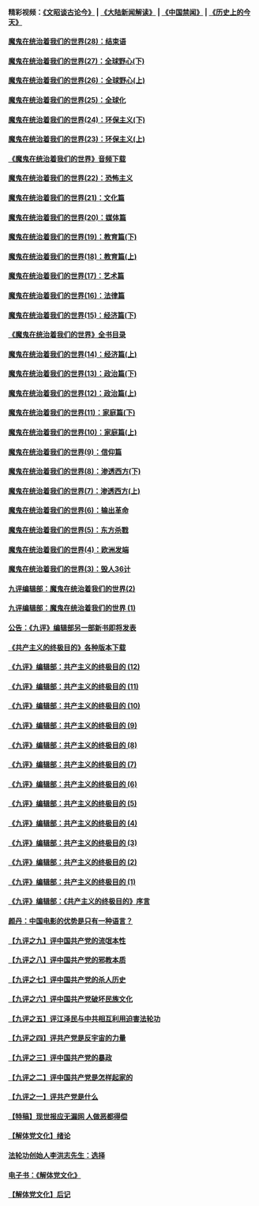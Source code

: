 #### 精彩视频：[《文昭谈古论今》](https://github.com/gfw-breaker/wenzhao) | [《大陆新闻解读》](https://github.com/gfw-breaker/ntdtv-comedy) | [《中国禁闻》](https://github.com/gfw-breaker/ntdtv-news) | [《历史上的今天》](https://github.com/gfw-breaker/today-in-history) 

#### [魔鬼在统治着我们的世界(28)：结束语](../pages/nsc422/n10936246.md?t=01301134) 

#### [魔鬼在统治着我们的世界(27)：全球野心(下)](../pages/nsc422/n10928319.md?t=01301134) 

#### [魔鬼在统治着我们的世界(26)：全球野心(上)](../pages/nsc422/n10900318.md?t=01301134) 

#### [魔鬼在统治着我们的世界(25)：全球化](../pages/nsc422/n10788205.md?t=01301134) 

#### [魔鬼在统治着我们的世界(24)：环保主义(下)](../pages/nsc422/n10695307.md?t=01301134) 

#### [魔鬼在统治着我们的世界(23)：环保主义(上)](../pages/nsc422/n10688613.md?t=01301134) 

#### [《魔鬼在统治着我们的世界》音频下载](../pages/nsc422/n10635553.md?t=01301134) 

#### [魔鬼在统治着我们的世界(22)：恐怖主义](../pages/nsc422/n10614727.md?t=01301134) 

#### [魔鬼在统治着我们的世界(21)：文化篇](../pages/nsc422/n10597706.md?t=01301134) 

#### [魔鬼在统治着我们的世界(20)：媒体篇](../pages/nsc422/n10586579.md?t=01301134) 

#### [魔鬼在统治着我们的世界(19)：教育篇(下)](../pages/nsc422/n10564808.md?t=01301134) 

#### [魔鬼在统治着我们的世界(18)：教育篇(上)](../pages/nsc422/n10526970.md?t=01301134) 

#### [魔鬼在统治着我们的世界(17)：艺术篇](../pages/nsc422/n10499093.md?t=01301134) 

#### [魔鬼在统治着我们的世界(16)：法律篇](../pages/nsc422/n10485969.md?t=01301134) 

#### [魔鬼在统治着我们的世界(15)：经济篇(下)](../pages/nsc422/n10469975.md?t=01301134) 

#### [《魔鬼在统治着我们的世界》全书目录](../pages/nsc422/n10464261.md?t=01301134) 

#### [魔鬼在统治着我们的世界(14)：经济篇(上)](../pages/nsc422/n10457370.md?t=01301134) 

#### [魔鬼在统治着我们的世界(13)：政治篇(下)](../pages/nsc422/n10448270.md?t=01301134) 

#### [魔鬼在统治着我们的世界(12)：政治篇(上)](../pages/nsc422/n10444576.md?t=01301134) 

#### [魔鬼在统治着我们的世界(11)：家庭篇(下)](../pages/nsc422/n10440961.md?t=01301134) 

#### [魔鬼在统治着我们的世界(10)：家庭篇(上)](../pages/nsc422/n10435448.md?t=01301134) 

#### [魔鬼在统治着我们的世界(9)：信仰篇](../pages/nsc422/n10432159.md?t=01301134) 

#### [魔鬼在统治着我们的世界(8)：渗透西方(下)](../pages/nsc422/n10429603.md?t=01301134) 

#### [魔鬼在统治着我们的世界(7)：渗透西方(上)](../pages/nsc422/n10426013.md?t=01301134) 

#### [魔鬼在统治着我们的世界(6)：输出革命](../pages/nsc422/n10421536.md?t=01301134) 

#### [魔鬼在统治着我们的世界(5)：东方杀戮](../pages/nsc422/n10417707.md?t=01301134) 

#### [魔鬼在统治着我们的世界(4)：欧洲发端](../pages/nsc422/n10414890.md?t=01301134) 

#### [魔鬼在统治着我们的世界(3)：毁人36计](../pages/nsc422/n10411583.md?t=01301134) 

#### [九评编辑部：魔鬼在统治着我们的世界(2)](../pages/nsc422/n10410036.md?t=01301134) 

#### [九评编辑部：魔鬼在统治着我们的世界 (1)](../pages/nsc422/n10406825.md?t=01301134) 

#### [公告：《九评》编辑部另一部新书即将发表](../pages/nsc422/n10405104.md?t=01301134) 

#### [《共产主义的终极目的》各种版本下载](../pages/nsc422/n10022138.md?t=01301134) 

#### [《九评》编辑部：共产主义的终极目的 (12)](../pages/nsc422/n9933272.md?t=01301134) 

#### [《九评》编辑部：共产主义的终极目的 (11)](../pages/nsc422/n9924973.md?t=01301134) 

#### [《九评》编辑部：共产主义的终极目的 (10)](../pages/nsc422/n9920883.md?t=01301134) 

#### [《九评》编辑部：共产主义的终极目的 (9)](../pages/nsc422/n9916363.md?t=01301134) 

#### [《九评》编辑部：共产主义的终极目的 (8)](../pages/nsc422/n9912488.md?t=01301134) 

#### [《九评》编辑部：共产主义的终极目的 (7)](../pages/nsc422/n9901176.md?t=01301134) 

#### [《九评》编辑部：共产主义的终极目的 (6)](../pages/nsc422/n9899359.md?t=01301134) 

#### [《九评》编辑部：共产主义的终极目的 (5)](../pages/nsc422/n9893174.md?t=01301134) 

#### [《九评》编辑部：共产主义的终极目的 (4)](../pages/nsc422/n9891246.md?t=01301134) 

#### [《九评》编辑部：共产主义的终极目的 (3)](../pages/nsc422/n9879879.md?t=01301134) 

#### [《九评》编辑部：共产主义的终极目的 (2)](../pages/nsc422/n9876205.md?t=01301134) 

#### [《九评》编辑部：共产主义的终极目的 (1)](../pages/nsc422/n9865857.md?t=01301134) 

#### [《九评》编辑部：《共产主义的终极目的》序言](../pages/nsc422/n9862666.md?t=01301134) 

#### [颜丹：中国电影的优势是只有一种语言？](../pages/nsc422/n9583062.md?t=01301134) 

#### [【九评之九】评中国共产党的流氓本性](../pages/nsc422/n737542.md?t=01301134) 

#### [【九评之八】评中国共产党的邪教本质](../pages/nsc422/n735942.md?t=01301134) 

#### [【九评之七】评中国共产党的杀人历史](../pages/nsc422/n733806.md?t=01301134) 

#### [【九评之六】评中国共产党破坏民族文化](../pages/nsc422/n731667.md?t=01301134) 

#### [【九评之五】评江泽民与中共相互利用迫害法轮功](../pages/nsc422/n730058.md?t=01301134) 

#### [【九评之四】评共产党是反宇宙的力量](../pages/nsc422/n727814.md?t=01301134) 

#### [【九评之三】评中国共产党的暴政](../pages/nsc422/n725597.md?t=01301134) 

#### [【九评之二】评中国共产党是怎样起家的](../pages/nsc422/n723946.md?t=01301134) 

#### [【九评之一】评共产党是什么](../pages/nsc422/n722529.md?t=01301134) 

#### [【特稿】现世报应无漏网 人做恶都得偿](../pages/nsc422/n4215167.md?t=01301134) 

#### [【解体党文化】绪论](../pages/nsc422/n1449356.md?t=01301134) 

#### [法轮功创始人李洪志先生：选择](../pages/nsc422/n3580738.md?t=01301134) 

#### [电子书：《解体党文化》](../pages/nsc422/n1573484.md?t=01301134) 

#### [【解体党文化】后记](../pages/nsc422/n1531999.md?t=01301134) 

